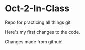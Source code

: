 # Oct-2-In-Class
Repo for practicing all things git 


Here's my first changes to the code.

Changes made from github!
